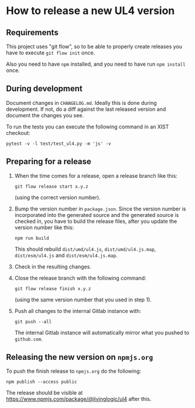 # How to release a new UL4 version


## Requirements

This project uses "git flow", so to be able to properly create releases you
have to execute `git flow init` once.

Also you need to have `npm` installed, and you need to have run `npm install`
once.


## During development

Document changes in `CHANGELOG.md`. Ideally this is done during development.
If not, do a diff against the last released version and document the changes
you see.

To run the tests you can execute the following command in an XIST checkout:

```
pytest -v -l test/test_ul4.py -m 'js' -v
```


## Preparing for a release

1.	When the time comes for a release, open a release branch like this:

	```
	git flow release start x.y.z
	```

	(using the correct version number).

2. Bump the version number in `package.json`. Since the version number is
	incorporated into the generated source and the generated source is checked
	in, you have to build the release files, after you update the version number
	like this:
	
	```
	npm run build
	```
	
	This should rebuild `dist/umd/ul4.js`, `dist/umd/ul4.js.map`,
	`dist/esm/ul4.js` and `dist/esm/ul4.js.map`.

3. Check in the resulting changes.

4.	Close the release branch with the following command:

	```
	git flow release finish x.y.z
	```

	(using the same version number that you used in step 1).

5.	Push all changes to the internal Gitlab instance with:

	```
	git push --all
	```

	The internal Gitlab instance will automatically mirror what you pushed to
	`github.com`.


## Releasing the new version on `npmjs.org`

To push the finish release to `npmjs.org` do the following:

```
npm publish --access public
```

The release should be visible at https://www.npmjs.com/package/@livinglogic/ul4
after this.
